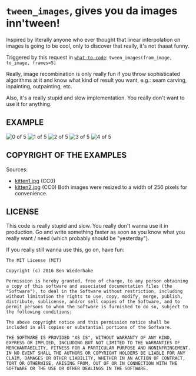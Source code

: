 # `tween_images`, gives you da images inn'tween!

Inspired by literally anyone who ever thought that linear interpolation
on images is going to be cool, only to discover that really, it's not
thaaat funny.

Triggered by this request in [`what-to-code`](https://github.com/joereynolds/what-to-code):
```tween_images(from_image, to_image, frames=5)```

Really, image recombination is only really fun if you throw
sophisticated algorithms at it and know what kind of result you want,
e.g.: seam carving, inpainting, outpainting, etc.

Also, it's a really stupid and slow implementation.  You really don't
want to use it for anything.

## EXAMPLE

![0 of 5](https://github.com/BenWiederhake/tween_images/raw/master/0_of_5_-_kitten1_kitten2.jpg)
![1 of 5](https://github.com/BenWiederhake/tween_images/raw/master/1_of_5_-_kitten1_kitten2.jpg)
![2 of 5](https://github.com/BenWiederhake/tween_images/raw/master/2_of_5_-_kitten1_kitten2.jpg)
![3 of 5](https://github.com/BenWiederhake/tween_images/raw/master/3_of_5_-_kitten1_kitten2.jpg)
![4 of 5](https://github.com/BenWiederhake/tween_images/raw/master/4_of_5_-_kitten1_kitten2.jpg)

## COPYRIGHT OF THE EXAMPLES

Sources:
- [kitten1.jpg](https://pixabay.com/en/kitty-meng-chong-cute-704689/) (CC0)
- [kitten2.jpg](https://pixabay.com/en/kitty-cat-kitten-pet-animal-cute-551554/) (CC0)
Both images were resized to a width of 256 pixels for convenience.

## LICENSE

This code is really stupid and slow.  You really don't wanna use it in
production.  Go and write something faster as soon as you know what you
really want / need (which probably should be "yesterday").

If you really still wanna use this, go on, have fun:

```
The MIT License (MIT)

Copyright (c) 2016 Ben Wiederhake

Permission is hereby granted, free of charge, to any person obtaining a copy of this software and associated documentation files (the "Software"), to deal in the Software without restriction, including without limitation the rights to use, copy, modify, merge, publish, distribute, sublicense, and/or sell copies of the Software, and to permit persons to whom the Software is furnished to do so, subject to the following conditions:

The above copyright notice and this permission notice shall be included in all copies or substantial portions of the Software.

THE SOFTWARE IS PROVIDED "AS IS", WITHOUT WARRANTY OF ANY KIND, EXPRESS OR IMPLIED, INCLUDING BUT NOT LIMITED TO THE WARRANTIES OF MERCHANTABILITY, FITNESS FOR A PARTICULAR PURPOSE AND NONINFRINGEMENT. IN NO EVENT SHALL THE AUTHORS OR COPYRIGHT HOLDERS BE LIABLE FOR ANY CLAIM, DAMAGES OR OTHER LIABILITY, WHETHER IN AN ACTION OF CONTRACT, TORT OR OTHERWISE, ARISING FROM, OUT OF OR IN CONNECTION WITH THE SOFTWARE OR THE USE OR OTHER DEALINGS IN THE SOFTWARE.
```
